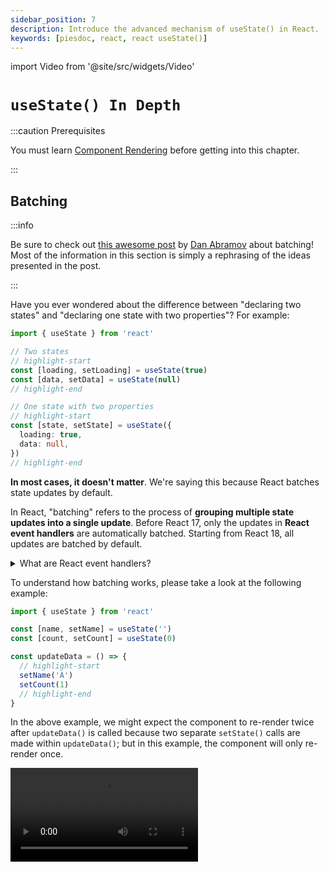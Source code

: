 ```yaml
---
sidebar_position: 7
description: Introduce the advanced mechanism of useState() in React.
keywords: [piesdoc, react, react useState()]
---
```


import Video from '@site/src/widgets/Video'

# `useState() In Depth`

:::caution Prerequisites

You must learn [Component Rendering](./component-rendering) before getting into this chapter.

:::

## Batching

:::info

Be sure to check out [this awesome post](https://github.com/reactwg/react-18/discussions/21) by [Dan Abramov](https://github.com/gaearon) about batching! Most of the information in this section is simply a rephrasing of the ideas presented in the post.

:::

Have you ever wondered about the difference between "declaring two states" and "declaring one state with two properties"? For example:

```ts showLineNumbers
import { useState } from 'react'

// Two states
// highlight-start
const [loading, setLoading] = useState(true)
const [data, setData] = useState(null)
// highlight-end

// One state with two properties
// highlight-start
const [state, setState] = useState({
  loading: true,
  data: null,
})
// highlight-end
```

**In most cases, it doesn't matter**. We're saying this because React batches state updates by default.

In React, "batching" refers to the process of **grouping multiple state updates into a single update**. Before React 17, only the updates in **React event handlers** are automatically batched. Starting from React 18, all updates are batched by default.

<details>
  <summary>What are React event handlers?</summary>

  React event handlers are those things that come with `React.[Something]EventHandler` you see in VSCode when you hover on a handler prop:

  <img src="/img/react/use-state-in-depth_react-event-handler-hover.png" alt="How to check if a handler prop is React event handler in VSCode" />

  You can also see all the types in the declaration file:

  <img src="/img/react/use-state-in-depth_react-event-handler-type.png" alt="React event handler declaration file" />

  React already handles most of the native HTML events, such as `onClick()`, `onChange()`, `onBlur()`, `onDrag()`, `onSubmit()`, etc. Life-cycle hooks like `componentDidMount()` and `useEffect()` are also considered React event handlers.
</details>

To understand how batching works, please take a look at the following example:

```ts showLineNumbers
import { useState } from 'react'

const [name, setName] = useState('')
const [count, setCount] = useState(0)

const updateData = () => {
  // highlight-start
  setName('A')
  setCount(1)
  // highlight-end
}
```

In the above example, we might expect the component to re-render twice after `updateData()` is called because two separate `setState()` calls are made within `updateData()`; but in this example, the component will only re-render once.

<Video src="/video/react/use-state-in-depth_batching-1.mp4" />

Before explaining why is this happening, let's take a look at another example:

```ts showLineNumbers
import { useState } from 'react'

const [name, setName] = useState('')
const [count, setCount] = useState(0)

const updateData = () => {
  // highlight-start
  setName('A')
  setCount(1)

  setName('B')
  setCount(2)

  setName('C')
  setCount(3)
  // highlight-end
}
```

In the above example, even though so many `setState()` are called, the component is still going to re-render **once** after `updateData()` is called.

<Video src="/video/react/use-state-in-depth_batching-2.mp4" />

Why?

It actually makes sense if we think about it. In the above example, we don't want users to see flickers when `count` is being updated from `0` all the way to `3`. Since we know that the last value being passed to `setCount()` is `3`, we can simply skip over all previous values and directly set `count` to `3`. The same approach can be applied to `name` as well.

Additionally, after all [update requests](./component-rendering#update-requests) have been processed, React knows that the states to be updated are `name` and `count`. To minimize the number of re-renders and avoid any flicker that users might notice, React updates them both at the same time instead of individually.

The following video illustrates how states are updated in the above example. While the implementation may not be the same as React, it should give you a general understanding of how the render cycle works within a component.

:::info

If you're interested in how state updates are processed in React, please refer to [the official documentation](https://beta.reactjs.org/learn/queueing-a-series-of-state-updates).

:::

<Video src="/video/react/use-state-in-depth_batching-analysis.mp4" />

- Before the first render:
  - All states in a component are stored in an imaginary object called `states`.
  - An imaginary object called `updateRequests` is created to hold all of the unprocessed update requests.
  - An imaginary object called `patches` is created to hold the values of `states` for the next render.
- Every time `setState()` is called, the parameter (a value or a function) is pushed to the corresponding array in `updateRequests`.
- For each state, React evaluates the output based on the update requests and put it in `patches`. Once all update requests have been processed, React copies all the properties from `patches` to `states` and clears `updateRequests` and `patches`.

After that, React updates the DOM nodes based on the values in `states`, and then waits for [the next opportunity](./component-rendering#when-will-reactive-values-be-updated) to process update requests.

## Updater Functions

In React, an updater function is **a function that is passed to [`setState()`](./use-state#setstate)** as an argument. It is useful when we need to update the state based on its previous value, or when the state is a non-primitive value like an object or an array.

For example, consider the following code:

```ts showLineNumbers
import { useState } from 'react'

const [count, setCount] = useState(0)

const updateCount = () => {
  setCount(1)
  // `prevCount` will be `1`.
  // highlight-next-line
  setCount((prevCount) => prevCount + 2)
}
```

In the above example, we first call `setCount(1)`, which will update the value of `count` to `1` in the next render. Then, we call `setCount((prevCount) => prevCount + 2)`, which means "give me the last value being passed to `setCount()`, and update the value of `count` to `(that value + 2)`". Thus, in this example, `count` will be updated to `3` after `updateCount()` is executed.

<Video src="/video/react/use-state-in-depth_updater-function-1.mp4" height="300px" />

Great, now let's take a look at another example:

```ts showLineNumbers
import { useState } from 'react'

const [count, setCount] = useState(0)

const updateCount = () => {
  // highlight-start
  setCount((prevCount) => prevCount + 1)
  setCount((prevCount) => prevCount + 2)
  setCount((prevCount) => prevCount + 3)
  setCount(4)
  // highlight-end
}
```

In the above example:

- An updater function is used before any value is passed to `setCount()`. In this case, React will use the current value of `count`, which is `0`, as the previous value. This means the `prevCount` in the first `setCount()` will be `0`, which will update the value of `count` to `0 + 1`. Thus, `1` will be the next value of `count` for the next render.
- When `setCount((prevCount) => prevCount + 2)` is called, React knows that the last evaluated output in `setCount()` was `1`. This means the `prevCount` in the second `setCount()` will be `1`, which will update the value of `count` to `1 + 2`. Thus, `3` will be the next value of `count` for the next render.
- When `setCount((prevCount) => prevCount + 3)` is called, React knows that the last evaluated output in `setCount()` was `3`. This means the `prevCount` in the third `setCount()` will be `3`, which will update the value of `count` to `3 + 3`. Thus, `6` will be the next value of `count` for the next render.
- When `setCount(4)` is called, it overwrites the next value of `count` with `4`.

Therefore, the value of `count` will be `4` after `updateCount()` is called.

<Video src="/video/react/use-state-in-depth_updater-function-2.mp4" />

## Fixed Value or Updater Function?

**In most cases, it makes no difference**. Many developers use updater functions frequently because updater function is a convenient and reliable way to update a state based on its current value without having to worry about anything else. However, depending on the situation, updater functions may not always be necessary. Consider the following example:

```ts showLineNumbers
import { useState } from 'react'

const [user, setUser] = useState({
  firstName: 'hello',
  lastName: 'world',
})

const updateUser = (name, value) => {
  const nextUser = {
    ...user,
    [name]: value,
  }
  setUser(nextUser)
}
```

In the above example, `updateUser()` is still guaranteed to have the latest value of `user`, even if updater functions are not being used. This is because `user` is a state, changing it will cause the component to re-render, causing `updateUser()` to be redeclared. But it's still okay if you prefer using updater functions everywhere; usually it won't break anything!

One of the benefits of using updater functions is that it allows us to update a state based on its current value, even when it's inconvenient to access the state. For example:

```ts showLineNumbers
import { useState, useCallback } from 'react'

const [count, setCount] = useState(0)

// highlight-start
const increment = useCallback(() => {
  setCount(prev => prev + 1)
}, [])
// highlight-end
```

In the above example, `count` will still be correctly updated even though `increment()` is wrapped inside a [`useCallback()`](./optimization-functions#usecallback) without any dependencies thanks to the use of an updater function. This makes updater functions particularly useful when a function is being passed as a prop to memoized children.